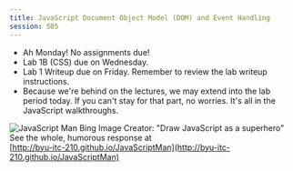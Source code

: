 ```yaml
---
title: JavaScript Document Object Model (DOM) and Event Handling
session: S05
---
```

* Ah Monday! No assignments due!
* Lab 1B (CSS) due on Wednesday.
* Lab 1 Writeup due on Friday. Remember to review the lab writeup instructions.
* Because we're behind on the lectures, we may extend into the lab period today. If you can't stay for that part, no worries. It's all in the JavaScript walkthroughs.

![JavaScript Man](images/JavaScriptMan.jpeg)
Bing Image Creator: "Draw JavaScript as a superhero"<br/>
See the whole, humorous response at<br/>[http://byu-itc-210.github.io/JavaScriptMan](http://byu-itc-210.github.io/JavaScriptMan)
